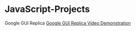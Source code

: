 # JavaScript-Projects
Google GUI Replica
[Google GUI Replica Video Demonstration](https://youtu.be/ZfzvH0IIWos)
